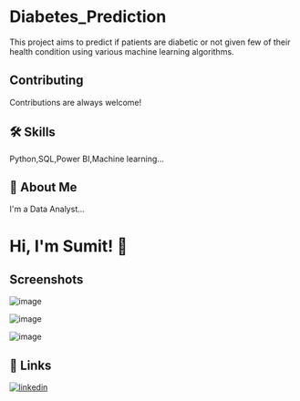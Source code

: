 
# Diabetes_Prediction

This project aims to predict if patients are diabetic or not given few of their health condition using various machine learning algorithms.


## Contributing

Contributions are always welcome!



## 🛠 Skills
Python,SQL,Power BI,Machine learning...


## 🚀 About Me
I'm a Data Analyst...


# Hi, I'm Sumit! 👋


## Screenshots

![image](https://user-images.githubusercontent.com/87432844/184070332-ed26fc68-6e51-41cf-9e3b-3de61ed660b1.png)

![image](https://user-images.githubusercontent.com/87432844/184070476-3893a180-ae06-48c9-a7be-12d4aaad44da.png)

![image](https://user-images.githubusercontent.com/87432844/184070539-1ff9654e-f5bd-4ddf-9f9f-a8773b3fd478.png)

## 🔗 Links
[![linkedin](https://img.shields.io/badge/linkedin-0A66C2?style=for-the-badge&logo=linkedin&logoColor=white)]([https://www.linkedin.com/](https://www.linkedin.com/in/anand-sumit/))
